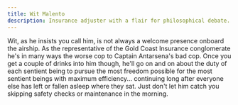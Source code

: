 ```yaml
---
title: Wit Malento
description: Insurance adjuster with a flair for philosophical debate.
---
```


Wit, as he insists you call him, is not always a welcome presence onboard the airship. As the representative of the Gold Coast Insurance conglomerate he's in many ways the worse cop to Captain Antarsena's bad cop. Once you get a couple of drinks into him though, he'll go on and on about the duty of each sentient being to pursue the most freedom possible for the most sentient beings with maximum efficiency... continuing long after everyone else has left or fallen asleep where they sat. Just don't let him catch you skipping safety checks or maintenance in the morning.
